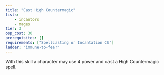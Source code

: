 ```yaml
---
title: "Cast High Countermagic"
lists:
    - incantors
    - mages
tier: 3
osp_cost: 30
prerequisites: []
requirements: ["Spellcasting or Incantation CS"]
ladder: "immune-to-fear"
---
```

With this skill a character may use 4 power and cast a High Countermagic spell.
